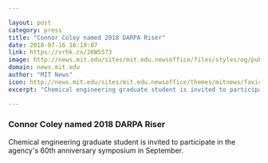 ```yaml
---

layout: post
category: press
title: "Connor Coley named 2018 DARPA Riser"
date: 2018-07-16 16:19:07
link: https://vrhk.co/2KWS573
image: http://news.mit.edu/sites/mit.edu.newsoffice/files/styles/og/public/images/2018/Connor-Coley-DARPA-Riser-2018-MIT-00.jpg
domain: news.mit.edu
author: "MIT News"
icon: http://news.mit.edu/sites/mit.edu.newsoffice/themes/mitnews/favicon.ico
excerpt: "Chemical engineering graduate student is invited to participate in the agency's 60th anniversary symposium in September."

---
```


### Connor Coley named 2018 DARPA Riser

Chemical engineering graduate student is invited to participate in the agency's 60th anniversary symposium in September.